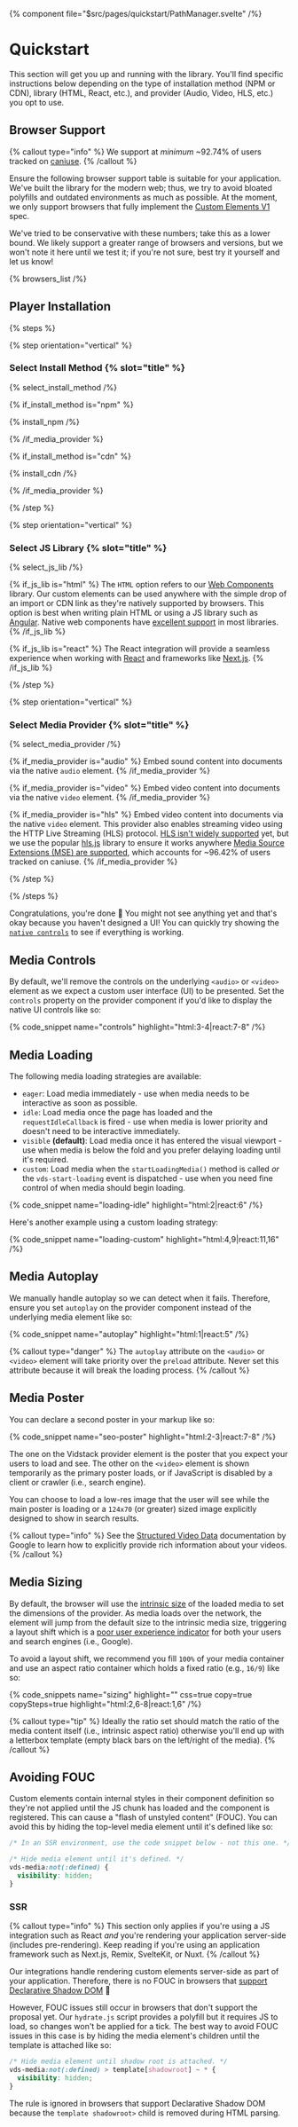 {% component file="$src/pages/quickstart/PathManager.svelte" /%}

# Quickstart

This section will get you up and running with the library. You'll find specific instructions below
depending on the type of installation method (NPM or CDN), library (HTML, React, etc.), and provider
(Audio, Video, HLS, etc.) you opt to use.

## Browser Support

{% callout type="info" %}
We support at _minimum_ ~92.74% of users tracked on [caniuse](https://caniuse.com).
{% /callout %}

Ensure the following browser support table is suitable for your application. We've built the
library for the modern web; thus, we try to avoid bloated polyfills and outdated environments as
much as possible. At the moment, we only support browsers that fully implement
the [Custom Elements V1](https://caniuse.com/custom-elementsv1) spec.

We've tried to be conservative with these numbers; take this as a lower bound. We likely support a
greater range of browsers and versions, but we won't note it here until we test it; if you're not
sure, best try it yourself and let us know!

{% browsers_list /%}

## Player Installation

{% steps %}

{% step orientation="vertical" %}

### Select Install Method {% slot="title" %}

{% select_install_method /%}

{% if_install_method is="npm" %}

{% install_npm /%}

{% /if_media_provider %}

{% if_install_method is="cdn" %}

{% install_cdn /%}

{% /if_media_provider %}

{% /step %}

{% step orientation="vertical" %}

### Select JS Library {% slot="title" %}

{% select_js_lib /%}

{% if_js_lib is="html" %}
The `HTML` option refers to our [Web Components](https://developer.mozilla.org/en-US/docs/Web/Web_Components)
library. Our custom elements can be used anywhere with the simple drop of an import or CDN link as
they're natively supported by browsers. This option is best when writing plain HTML or using a
JS library such as [Angular](https://angularjs.org). Native web components have
[excellent support](https://custom-elements-everywhere.com) in most libraries.
{% /if_js_lib %}

{% if_js_lib is="react" %}
The React integration will provide a seamless experience when working with [React](https://reactjs.org)
and frameworks like [Next.js](https://nextjs.org).
{% /if_js_lib %}

{% /step %}

{% step orientation="vertical" %}

### Select Media Provider {% slot="title" %}

{% select_media_provider /%}

{% if_media_provider is="audio" %}
Embed sound content into documents via the native `audio` element.
{% /if_media_provider %}

{% if_media_provider is="video" %}
Embed video content into documents via the native `video` element.
{% /if_media_provider %}

{% if_media_provider is="hls" %}
Embed video content into documents via the native `video` element. This
provider also enables streaming video using the HTTP Live Streaming (HLS) protocol.
[HLS isn't widely supported](https://caniuse.com/?search=hls) yet, but we use the popular
[hls.js](https://github.com/video-dev/hls.js) library to ensure it works anywhere
[Media Source Extensions (MSE) are supported](https://caniuse.com/mediasource), which accounts
for ~96.42% of users tracked on caniuse.
{% /if_media_provider %}

{% /step %}

<slot />

{% /steps %}

Congratulations, you're done 🎉 You might not see anything yet and that's okay because you
haven't designed a UI! You can quickly try showing the [`native controls`](#media-controls) to see
if everything is working.

## Media Controls

By default, we'll remove the controls on the underlying `<audio>` or `<video>` element as we
expect a custom user interface (UI) to be presented. Set the `controls` property on the provider
component if you'd like to display the native UI controls like so:

{% code_snippet name="controls" highlight="html:3-4|react:7-8" /%}

## Media Loading

The following media loading strategies are available:

- `eager`: Load media immediately - use when media needs to be interactive as soon as possible.
- `idle`: Load media once the page has loaded and the `requestIdleCallback` is fired - use when media is
  lower priority and doesn't need to be interactive immediately.
- `visible` **(default)**: Load media once it has entered the visual viewport - use when media is below the fold and you prefer
  delaying loading until it's required.
- `custom`: Load media when the `startLoadingMedia()` method is called _or_ the `vds-start-loading`
  event is dispatched - use when you need fine control of when media should begin loading.

{% code_snippet name="loading-idle" highlight="html:2|react:6" /%}

Here's another example using a custom loading strategy:

{% code_snippet name="loading-custom" highlight="html:4,9|react:11,16" /%}

## Media Autoplay

We manually handle autoplay so we can detect when it fails. Therefore, ensure you set `autoplay` on
the provider component instead of the underlying media element like so:

{% code_snippet name="autoplay" highlight="html:1|react:5" /%}

{% callout type="danger" %}
The `autoplay` attribute on the `<audio>` or `<video>` element will take priority over the
`preload` attribute. Never set this attribute because it will break the loading process.
{% /callout %}

## Media Poster

You can declare a second poster in your markup like so:

{% code_snippet name="seo-poster" highlight="html:2-3|react:7-8" /%}

The one on the Vidstack provider element is the poster that you expect your users to load and see.
The other on the `<video>` element is shown temporarily as the primary poster loads, or if
JavaScript is disabled by a client or crawler (i.e., search engine).

You can choose to load a low-res image that the user will see while the main poster is loading or
a `124x70` (or greater) sized image explicitly designed to show in search results.

{% callout type="info" %}
See the [Structured Video Data](https://developers.google.com/search/docs/advanced/structured-data/video)
documentation by Google to learn how to explicitly provide rich information about your videos.
{% /callout %}

## Media Sizing

By default, the browser will use the [intrinsic size](https://developer.mozilla.org/en-US/docs/Glossary/Intrinsic_Size)
of the loaded media to set the dimensions of the provider. As media loads over the network,
the element will jump from the default size to the intrinsic media size, triggering a layout shift
which is a [poor user experience indicator](https://web.dev/cls) for both your users and search
engines (i.e., Google).

To avoid a layout shift, we recommend you fill `100%` of your media container and use an aspect
ratio container which holds a fixed ratio (e.g., `16/9`) like so:

{% code_snippets name="sizing" highlight="" css=true copy=true copySteps=true highlight="html:2,6-8|react:1,6" /%}

{% callout type="tip" %}
Ideally the ratio set should match the ratio of the media content itself (i.e., intrinsic aspect ratio)
otherwise you'll end up with a letterbox template (empty black bars on the left/right of the media).
{% /callout %}

## Avoiding FOUC

Custom elements contain internal styles in their component definition so they're not applied until
the JS chunk has loaded and the component is registered. This can cause a "flash of unstyled
content" (FOUC). You can avoid this by hiding the top-level media element until it's defined like
so:

```css {% copyHighlight=true highlight="3-7" %}
/* In an SSR environment, use the code snippet below - not this one. */

/* Hide media element until it's defined. */
vds-media:not(:defined) {
  visibility: hidden;
}
```

### SSR

{% callout type="info" %}
This section only applies if you're using a JS integration such as React _and_ you're rendering
your application server-side (includes pre-rendering). Keep reading if you're using an application
framework such as Next.js, Remix, SvelteKit, or Nuxt.
{% /callout %}

Our integrations handle rendering custom elements server-side as part of your application. Therefore,
there is no FOUC in browsers that [support Declarative Shadow DOM](https://caniuse.com/declarative-shadow-dom) 🎉

However, FOUC issues still occur in browsers that don't support the proposal yet. Our `hydrate.js`
script provides a polyfill but it requires JS to load, so changes won't be applied for a tick. The
best way to avoid FOUC issues in this case is by hiding the media element's children until the
template is attached like so:

```css {% copy=true %}
/* Hide media element until shadow root is attached. */
vds-media:not(:defined) > template[shadowroot] ~ * {
  visibility: hidden;
}
```

The rule is ignored in browsers that support Declarative Shadow DOM because the `template shadowroot>`
child is removed during HTML parsing.
